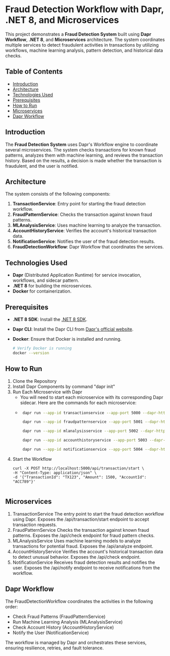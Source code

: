 # Fraud Detection Workflow with Dapr, .NET 8, and Microservices

This project demonstrates a **Fraud Detection System** built using **Dapr Workflow**, **.NET 8**, and **Microservices** architecture. The system coordinates multiple services to detect fraudulent activities in transactions by utilizing workflows, machine learning analysis, pattern detection, and historical data checks.

## Table of Contents
- [Introduction](#introduction)
- [Architecture](#architecture)
- [Technologies Used](#technologies-used)
- [Prerequisites](#prerequisites)
- [How to Run](#how-to-run)
- [Microservices](#microservices)
- [Dapr Workflow](#dapr-workflow)

## Introduction
The **Fraud Detection System** uses Dapr's Workflow engine to coordinate several microservices. The system checks transactions for known fraud patterns, analyzes them with machine learning, and reviews the transaction history. Based on the results, a decision is made whether the transaction is fraudulent, and the user is notified.

## Architecture

The system consists of the following components:
1. **TransactionService**: Entry point for starting the fraud detection workflow.
2. **FraudPatternService**: Checks the transaction against known fraud patterns.
3. **MLAnalysisService**: Uses machine learning to analyze the transaction.
4. **AccountHistoryService**: Verifies the account's historical transaction data.
5. **NotificationService**: Notifies the user of the fraud detection results.
6. **FraudDetectionWorkflow**: Dapr Workflow that coordinates the services.


## Technologies Used
- **Dapr** (Distributed Application Runtime) for service invocation, workflows, and sidecar pattern.
- **.NET 8** for building the microservices.
- **Docker** for containerization.

## Prerequisites

- **.NET 8 SDK**: Install the [.NET 8 SDK](https://dotnet.microsoft.com/download/dotnet/8.0).
- **Dapr CLI**: Install the Dapr CLI from [Dapr's official website](https://docs.dapr.io/getting-started/install-dapr-cli/).
- **Docker**: Ensure that Docker is installed and running.
  
  ```bash
  # Verify Docker is running
  docker --version


## How to Run
1. Clone the Repository
2. Install Dapr Components by command "dapr init"
3. Run Each Microservice with Dapr
   - You will need to start each microservice with its corresponding Dapr sidecar. Here are the commands for each microservice:
   - ```bash
      dapr run --app-id transactionservice --app-port 5000 --dapr-http-port 3500 --app-protocol https --resources-path D:\yourdirectory\Components -- dotnet run --launch-profile https

      dapr run --app-id fraudpatternservice --app-port 5001 --dapr-http-port 3501 --app-protocol https --resources-path D:\yourdirectory\Components -- dotnet run --launch-profile https

      dapr run --app-id mlanalysisservice --app-port 5002 --dapr-http-port 3502 --app-protocol https --resources-path D:\yourdirectory\Components -- dotnet run --launch-profile https

      dapr run --app-id accounthistoryservice --app-port 5003 --dapr-http-port 3503 --app-protocol https --resources-path D:\yourdirectory\Components -- dotnet run --launch-profile https

      dapr run --app-id notificationservice --app-port 5004 --dapr-http-port 3504 --app-protocol https --resources-path D:\yourdirectory\Components -- dotnet run --launch-profile https
4. Start the Workflow
      ``` base
    curl -X POST http://localhost:5000/api/transaction/start \
      -H "Content-Type: application/json" \
      -d '{"TransactionId": "TX123", "Amount": 1500, "AccountId": "ACC789"}'
      

## Microservices
1. TransactionService
The entry point to start the fraud detection workflow using Dapr.
Exposes the /api/transaction/start endpoint to accept transaction requests.
2. FraudPatternService
Checks the transaction against known fraud patterns.
Exposes the /api/check endpoint for fraud pattern checks.
3. MLAnalysisService
Uses machine learning models to analyze transactions for potential fraud.
Exposes the /api/analyze endpoint.
4. AccountHistoryService
Verifies the account's historical transaction data to detect unusual behavior.
Exposes the /api/check endpoint.
5. NotificationService
Receives fraud detection results and notifies the user.
Exposes the /api/notify endpoint to receive notifications from the workflow.

## Dapr Workflow
The FraudDetectionWorkflow coordinates the activities in the following order:

- Check Fraud Patterns (FraudPatternService)
- Run Machine Learning Analysis (MLAnalysisService)
- Check Account History (AccountHistoryService)
- Notify the User (NotificationService)
  
The workflow is managed by Dapr and orchestrates these services, ensuring resilience, retries, and fault tolerance.

